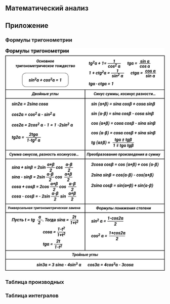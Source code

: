 ## Математический анализ

## Приложение

### Формулы тригонометрии

![](../media/math-analysis/ma-0-trigonometry-100.jpg)

### Таблица производных

### Таблица интегралов

